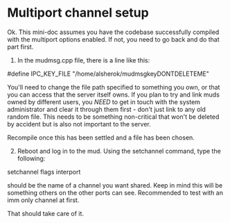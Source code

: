 Multiport channel setup
=======================

Ok. This mini-doc assumes you have the codebase successfully compiled
with the multiport options enabled. If not, you need to go back and do
that part first.

1. In the mudmsg.cpp file, there is a line like this:

#define IPC_KEY_FILE "/home/alsherok/mudmsgkeyDONTDELETEME"

You'll need to change the file path specified to something you own, or
that you can access that the server itself owns. If you plan to try and
link muds owned by different users, you *NEED* to get in touch with the
system administrator and clear it through them first - don't just link to
any old random file. This needs to be something non-critical that won't be
deleted by accident but is also not important to the server.

Recompile once this has been settled and a file has been chosen.

2. Reboot and log in to the mud.
Using the setchannel command, type the following:

setchannel <some name> flags interport

<some name> should be the name of a channel you want shared. Keep in mind
this will be something others on the other ports can see. Recommended to
test with an imm only channel at first.

That should take care of it.

